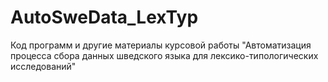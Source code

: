 # AutoSweData_LexTyp
Код программ и другие материалы курсовой работы "Автоматизация процесса сбора данных шведского языка для лексико-типологических исследований"
